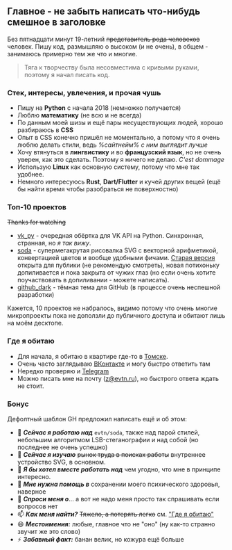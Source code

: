 ## Главное - не забыть написать что-нибудь смешное в заголовке
Без пятнадцати минут 19-летний ~~представитель рода человеков~~ человек.
Пишу код, размышляю о высоком (и не очень), в общем - занимаюсь примерно тем же что и многие.
> Тяга к творчеству была несовместима с кривыми руками, поэтому я начал писать код.

### Стек, интересы, увлечения, и прочая чушь
* Пишу на **Python** с начала 2018 (немножко получается)
* Люблю **математику** (не всю и не всегда)
* По данным моей шизы и ещё пары несуществующих людей, хорошо разбираюсь в **CSS**
* Опыт в CSS конечно пришёл не моментально, а потому что я очень люблю делать стили, ведь *%сайтнейм% с ним выглядит лучше*
* Хочу втянуться в **лингвистику** и во **французский язык**, но не очень уверен, как это сделать. Поэтому я ничего не делаю. *C'est dommage*
* Использую **Linux** как основную систему, потому что мне так удобнее.
* Немного интересуюсь **Rust**, **Dart/Flutter** и кучей других вещей (ещё бы найти время чтобы разобраться не поверхностно)
### Топ-10 проектов
~~Thanks for watching~~
* [vk_py](https://github.com/evtn/vk_py) - очередная обёртка для VK API на Python. Синхронная, странная, но *я так вижу*.
* [soda](https://github.com/evtn/soda) - супермегакрутая рисовалка SVG с векторной арифметикой, конвертацией цветов и вообще удобными фичами. [Старая версия](https://github.com/evtn/soda-old) открыта для публики (не рекомендую смотреть), новая потихоньку допиливается и пока закрыта от чужих глаз (но если очень хотите поучаствовать в допиливании - можете написать).
* [github_dark](https://github.com/evtn/github-dark) - тёмная тема для GitHub (в процессе очень неспешной разработки)

Кажется, 10 проектов не набралось, видимо потому что очень многие микропроекты пока не доползли до публичного доступа и обитают лишь на моём десктопе.
### Где я обитаю
- Для начала, я обитаю в квартире где-то в [Томске](https://ru.wikipedia.org/wiki/%D0%A2%D0%BE%D0%BC%D1%81%D0%BA).
- Очень часто заглядываю [ВКонтакте](https://vk.com/qevitta) и могу быстро ответить там
- Нередко проверяю и [Telegram](https://t.me/aternative) 
- Можно писать мне на почту (z@evtn.ru), но быстрого ответа ждать не стоит.

### Бонус
Дефолтный шаблон GH предложил написать ещё и об этом:

- 🔭 ***Сейчас я работаю над*** `evtn/soda`, также над парой стилей, небольшим алгоритмом LSB-стеганографии и над собой (но последнее не очень успешно)
- 🌱 ***Сейчас я изучаю*** ~~рынок труда в поисках работы~~ внутреннее устройство SVG, в основном.
- 👯 ***Я бы хотел вместе работать над*** чем угодно, что мне в принципе интересно.
- 🤔 ***Мне нужна помощь в*** сохранении моего психического здоровья, наверное
- 💬 ***Спроси меня о***... а вот не надо меня просто так спрашивать если вопросов нет
- 📫 ***Как меня найти?*** ~~Тяжело, а потерять легко~~ см. ["Где я обитаю"](#%D0%B3%D0%B4%D0%B5-%D1%8F-%D0%BE%D0%B1%D0%B8%D1%82%D0%B0%D1%8E)
- 😄 ***Местоимения:*** любые, главное что не "оно" (ну как-то странно звучит же это слово)
- ⚡ ***Забавный факт:*** банан велик, но кожура ещё больше

